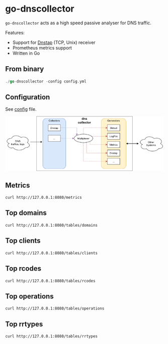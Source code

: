 # go-dnscollector

`go-dnscollector` acts as a high speed passive analyser for DNS traffic.

Features:
- Support for [Dnstap](https://dnstap.info/) (TCP, Unix) receiver
- Prometheus metrics support
- Written in Go

## From binary

```go
./go-dnscollector -config config.yml
```

## Configuration

See [config](https://github.com/dmachard/go-dnscollector/blob/main/config.yml) file.

![overview](doc/overview.png)

## Metrics

```
curl http://127.0.0.1:8080/metrics
```

## Top domains

```
curl http://127.0.0.1:8080/tables/domains
```

## Top clients

```
curl http://127.0.0.1:8080/tables/clients
```

## Top rcodes

```
curl http://127.0.0.1:8080/tables/rcodes
```

## Top operations

```
curl http://127.0.0.1:8080/tables/operations
```

## Top rrtypes

```
curl http://127.0.0.1:8080/tables/rrtypes
```
